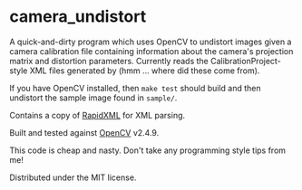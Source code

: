 camera_undistort
================

A quick-and-dirty program which uses OpenCV to undistort images given a camera
calibration file containing information about the camera's projection matrix
and distortion parameters.  Currently reads the CalibrationProject-style XML
files generated by (hmm ... where did these come from).

If you have OpenCV installed, then <code>make test</code> should build and then
undistort the sample image found in <code>sample/</code>.

Contains a copy of [RapidXML]("http://rapidxml.sourceforge.net/") for XML parsing.

Built and tested against [OpenCV]("http://www.opencv.org/") v2.4.9.

This code is cheap and nasty.  Don't take any programming style tips from me!

Distributed under the MIT license.
